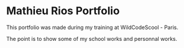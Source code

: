 # Mathieu Rios Portfolio

This portfolio was made during my training at WildCodeScool - Paris.

The point is to show some of my school works and personnal works.

